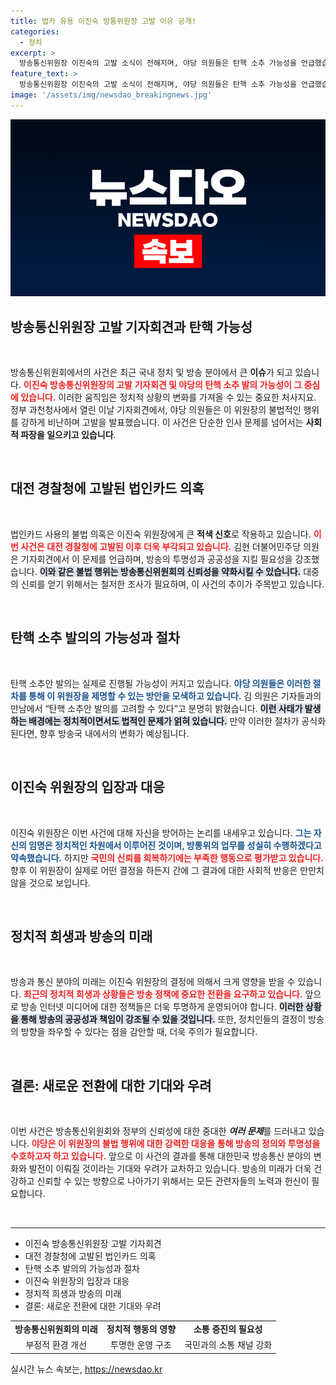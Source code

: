 ```yaml
---
title: 법카 유용 이진숙 방통위원장 고발 이유 공개!
categories:
  - 정치
excerpt: >
  방송통신위원장 이진숙의 고발 소식이 전해지며, 야당 의원들은 탄핵 소추 가능성을 언급했습니다. 법인카드 의혹과 공적 책임이 도마 위에 오른 가운데, 국민 여론이 주목받고 있습니다.
feature_text: >
  방송통신위원장 이진숙의 고발 소식이 전해지며, 야당 의원들은 탄핵 소추 가능성을 언급했습니다. 법인카드 의혹과 공적 책임이 도마 위에 오른 가운데, 국민 여론이 주목받고 있습니다.
image: '/assets/img/newsdao_breakingnews.jpg'
---
```


<p><img src="/assets/img/newsdao_breakingnews.jpg" alt="firstkoreanews 속보" /></p>

<h2 data-ke-size="size26">방송통신위원장 고발 기자회견과 탄핵 가능성</h2>

<p data-ke-size="size16">&nbsp;</p>

<p>방송통신위원회에서의 사건은 최근 국내 정치 및 방송 분야에서 큰 <strong>이슈</strong>가 되고 있습니다. <b><span style="color: #ee2323;">이진숙 방송통신위원장의 고발 기자회견 및 야당의 탄핵 소추 발의 가능성이 그 중심에 있습니다.</span></b> 이러한 움직임은 정치적 상황의 변화를 가져올 수 있는 중요한 처사지요. 정부 과천청사에서 열린 이날 기자회견에서, 야당 의원들은 이 위원장의 불법적인 행위를 강하게 비난하며 고발을 발표했습니다. 이 사건은 단순한 인사 문제를 넘어서는 <strong>사회적 파장을 일으키고 있습니다</strong>. </p>

<p data-ke-size="size16">&nbsp;</p>

<h2 data-ke-size="size26">대전 경찰청에 고발된 법인카드 의혹</h2>

<p data-ke-size="size16">&nbsp;</p>

<p>법인카드 사용의 불법 의혹은 이진숙 위원장에게 큰 <strong>적색 신호</strong>로 작용하고 있습니다. <b><span style="color: #ee2323;">이번 사건은 대전 경찰청에 고발된 이후 더욱 부각되고 있습니다.</span></b> 김현 더불어민주당 의원은 기자회견에서 이 문제를 언급하며, 방송의 투명성과 공공성을 지킬 필요성을 강조했습니다. <b><span style="background-color: #21538527;">이와 같은 불법 행위는 방송통신위원회의 신뢰성을 약화시킬 수 있습니다.</span></b> 대중의 신뢰를 얻기 위해서는 철저한 조사가 필요하며, 이 사건의 추이가 주목받고 있습니다. </p>

<p data-ke-size="size16">&nbsp;</p>

<h2 data-ke-size="size26">탄핵 소추 발의의 가능성과 절차</h2>

<p data-ke-size="size16">&nbsp;</p>

<p>탄핵 소추안 발의는 실제로 진행될 가능성이 커지고 있습니다. <b><span style="color: #1a5490;">야당 의원들은 이러한 절차를 통해 이 위원장을 제명할 수 있는 방안을 모색하고 있습니다.</span></b> 김 의원은 기자들과의 만남에서 “탄핵 소추안 발의를 고려할 수 있다”고 분명히 밝혔습니다. <b><span style="background-color: #21538527;">이런 사태가 발생하는 배경에는 정치적이면서도 법적인 문제가 얽혀 있습니다.</span></b> 만약 이러한 절차가 공식화된다면, 향후 방송국 내에서의 변화가 예상됩니다. </p>

<p data-ke-size="size16">&nbsp;</p>

<h2 data-ke-size="size26">이진숙 위원장의 입장과 대응</h2>

<p data-ke-size="size16">&nbsp;</p>

<p>이진숙 위원장은 이번 사건에 대해 자신을 방어하는 논리를 내세우고 있습니다. <b><span style="color: #1a5490;">그는 자신의 임명은 정치적인 차원에서 이루어진 것이며, 방통위의 업무를 성실히 수행하겠다고 약속했습니다.</span></b> 하지만 <b><span style="color: #ee2323;">국민의 신뢰를 회복하기에는 부족한 행동으로 평가받고 있습니다.</span></b> 향후 이 위원장이 실제로 어떤 결정을 하든지 간에 그 결과에 대한 사회적 반응은 만만치 않을 것으로 보입니다. </p>

<p data-ke-size="size16">&nbsp;</p>

<h2 data-ke-size="size26">정치적 희생과 방송의 미래</h2>

<p data-ke-size="size16">&nbsp;</p>

<p>방송과 통신 분야의 미래는 이진숙 위원장의 결정에 의해서 크게 영향을 받을 수 있습니다. <b><span style="color: #ee2323;">최근의 정치적 희생과 상황들은 방송 정책에 중요한 전환을 요구하고 있습니다.</span></b> 앞으로 방송 인터넷 미디어에 대한 정책들은 더욱 투명하게 운영되어야 합니다. <b><span style="background-color: #21538527;">이러한 상황을 통해 방송의 공공성과 책임이 강조될 수 있을 것입니다.</span></b> 또한, 정치인들의 결정이 방송의 방향을 좌우할 수 있다는 점을 감안할 때, 더욱 주의가 필요합니다. </p>

<p data-ke-size="size16">&nbsp;</p>

<h2 data-ke-size="size26">결론: 새로운 전환에 대한 기대와 우려</h2>

<p data-ke-size="size16">&nbsp;</p>

<p>이번 사건은 방송통신위원회와 정부의 신뢰성에 대한 중대한 <strong><em>여러 문제</em></strong>를 드러내고 있습니다. <b><span style="color: #ee2323;">야당은 이 위원장의 불법 행위에 대한 강력한 대응을 통해 방송의 정의와 투명성을 수호하고자 하고 있습니다.</span></b> 앞으로 이 사건의 결과를 통해 대한민국 방송통신 분야의 변화와 발전이 이뤄질 것이라는 기대와 우려가 교차하고 있습니다. 방송의 미래가 더욱 건강하고 신뢰할 수 있는 방향으로 나아가기 위해서는 모든 관련자들의 노력과 헌신이 필요합니다. </p>

<p data-ke-size="size16">&nbsp;</p>

<hr />

<ul>
    <li>이진숙 방송통신위원장 고발 기자회견</li>
    <li>대전 경찰청에 고발된 법인카드 의혹</li>
    <li>탄핵 소추 발의의 가능성과 절차</li>
    <li>이진숙 위원장의 입장과 대응</li>
    <li>정치적 희생과 방송의 미래</li>
    <li>결론: 새로운 전환에 대한 기대와 우려</li>
</ul>

<table style="border-collapse: collapse; width: 100%;">
    <tbody>
        <tr>
            <td style="text-align: center; height: 17px;"><b>방송통신위원회의 미래</b></td>
            <td style="text-align: center; height: 17px;"><b>정치적 행동의 영향</b></td>
            <td style="text-align: center; height: 17px;"><b>소통 증진의 필요성</b></td>
        </tr>
        <tr>
            <td style="text-align: center; height: 17px;">부정적 환경 개선</td>
            <td style="text-align: center; height: 17px;">투명한 운영 구조</td>
            <td style="text-align: center; height: 17px;">국민과의 소통 채널 강화</td>
        </tr>
    </tbody>
</table>
실시간 뉴스 속보는, <a href="https://newsdao.kr" rel="dofollow">https://newsdao.kr</a>


